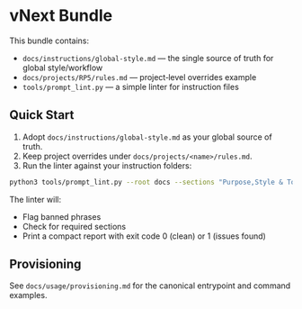 # vNext Bundle

This bundle contains:
- `docs/instructions/global-style.md` — the single source of truth for global style/workflow
- `docs/projects/RP5/rules.md` — project‑level overrides example
- `tools/prompt_lint.py` — a simple linter for instruction files

## Quick Start

1) Adopt `docs/instructions/global-style.md` as your global source of truth.
2) Keep project overrides under `docs/projects/<name>/rules.md`.
3) Run the linter against your instruction folders:

```bash
python3 tools/prompt_lint.py --root docs --sections "Purpose,Style & Tone,Freshness & Web Use,Code & Artifacts (General),Project-Level Overrides,Automations,Memory,Safety & Refusals,Structured Output Defaults,Precedence (Conflict Resolution)"
```

The linter will:
- Flag banned phrases
- Check for required sections
- Print a compact report with exit code 0 (clean) or 1 (issues found)

## Provisioning
See `docs/usage/provisioning.md` for the canonical entrypoint and command examples.


